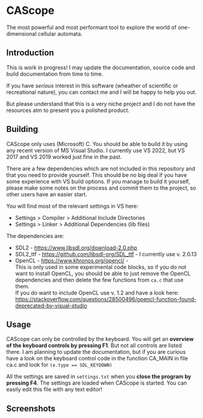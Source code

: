 # CAScope
The most powerful and most performant tool to explore the world of one-dimensional cellular automata.

## Introduction
This is work in progress!
I may update the documentation, source code and build documentation from time to time.

If you have _serious_ interest in this software (wheather of scientific or recreational nature), you can contact me and I will be happy to help you out.

But please understand that this is a very niche project and I do not have the resources atm to present you a polished product.

## Building
CAScope only uses (Microsoft) C. You should be able to build it by using any recent version of MS Visual Studio. I currently use VS 2022, but VS 2017 and VS 2019 worked just fine in the past.

There are a few dependencies which are not included in this repository and that you need to provide yourself.
This should be no big deal if you have some experience with VS build options.
If you manage to build it yourself, please make some notes on the process and commit them to the project, so other users have an easier start.

You will find most of the relevant settings in VS here:
- Settings > Compiler > Additional Include Directories
- Settings > Linker > Additional Dependencies (lib files)

The dependencies are:
- SDL2 - https://www.libsdl.org/download-2.0.php
- SDL2_ttf - https://github.com/libsdl-org/SDL_ttf - I currently use v. 2.0.13
- OpenCL - https://www.khronos.org/opencl/ - \
  This is only used in some experimental code blocks, so if you do not want to install OpenCL, you should be able to just remove the OpenCL dependencies and then delete the few functions from `ca.c` that use them.\
  If you do want to include OpenCL use v. 1.2 and have a look here: https://stackoverflow.com/questions/28500496/opencl-function-found-deprecated-by-visual-studio

## Usage
CAScope can only be controlled by the keyboard.
You will get an **overview of the keyboard controls by pressing F1**.
But not all controls are listed there.
I am planning to update the documentation, but if you are curious have a look on the keyboard control code in the function CA_MAIN in file ca.c and look for `(e.type == SDL_KEYDOWN)`

All the settings are saved in `settings.txt` when you **close the program by pressing F4**. The settings are loaded when CAScope is started. You can easily edit this file with any text editor!

## Screenshots

